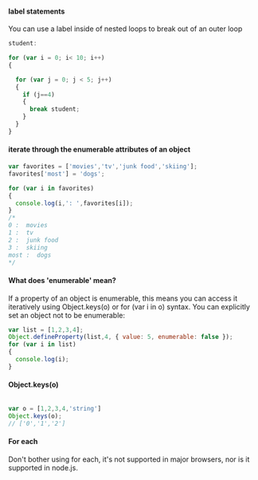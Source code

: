 #### label statements 

You can use a label inside of nested loops to break out of an outer loop

```javascript
student:

for (var i = 0; i< 10; i++)
{

  for (var j = 0; j < 5; j++)
  {
    if (j==4)
    {
      break student;
    }
  }
}
```

#### iterate through the enumerable attributes of an object

```javascript
var favorites = ['movies','tv','junk food','skiing'];
favorites['most'] = 'dogs';

for (var i in favorites)
{
  console.log(i,': ',favorites[i]);
}
/*
0 :  movies
1 :  tv
2 :  junk food
3 :  skiing
most :  dogs
*/
```
#### What does 'enumerable' mean?
If a property of an object is enumerable, this means you can access it iteratively using Object.keys(o) or for (var i in o) syntax.  You can explicitly set an object not to be enumerable:

```javascript
var list = [1,2,3,4];
Object.defineProperty(list,4, { value: 5, enumerable: false });
for (var i in list)
{
  console.log(i);
}

```

#### Object.keys(o)

```javascript

var o = [1,2,3,4,'string']
Object.keys(o);
// ['0','1','2']
```

#### For each

Don't bother using for each, it's not supported in major browsers, nor is it supported in node.js.
